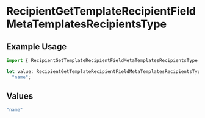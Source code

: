 # RecipientGetTemplateRecipientFieldMetaTemplatesRecipientsType

## Example Usage

```typescript
import { RecipientGetTemplateRecipientFieldMetaTemplatesRecipientsType } from "@documenso/sdk-typescript/models/operations";

let value: RecipientGetTemplateRecipientFieldMetaTemplatesRecipientsType =
  "name";
```

## Values

```typescript
"name"
```